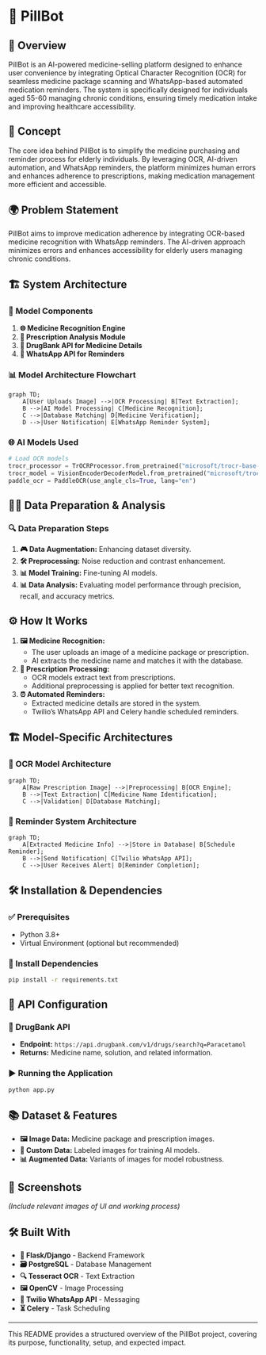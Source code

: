 # 💊 PillBot

## 📌 Overview

PillBot is an AI-powered medicine-selling platform designed to enhance user convenience by integrating Optical Character Recognition (OCR) for seamless medicine package scanning and WhatsApp-based automated medication reminders. The system is specifically designed for individuals aged 55-60 managing chronic conditions, ensuring timely medication intake and improving healthcare accessibility.

## 🌟 Concept

The core idea behind PillBot is to simplify the medicine purchasing and reminder process for elderly individuals. By leveraging OCR, AI-driven automation, and WhatsApp reminders, the platform minimizes human errors and enhances adherence to prescriptions, making medication management more efficient and accessible.

## 🌍 Problem Statement

PillBot aims to improve medication adherence by integrating OCR-based medicine recognition with WhatsApp reminders. The AI-driven approach minimizes errors and enhances accessibility for elderly users managing chronic conditions.

## 🏗️ System Architecture

### 🔧 Model Components

1. **🌐 Medicine Recognition Engine**
2. **📝 Prescription Analysis Module**
3. **🌿 DrugBank API for Medicine Details**
4. **📩 WhatsApp API for Reminders**

### 📊 Model Architecture Flowchart

```mermaid
graph TD;
    A[User Uploads Image] -->|OCR Processing| B[Text Extraction];
    B -->|AI Model Processing| C[Medicine Recognition];
    C -->|Database Matching| D[Medicine Verification];
    D -->|User Notification| E[WhatsApp Reminder System];
```

### 🌐 AI Models Used

```python
# Load OCR models
trocr_processor = TrOCRProcessor.from_pretrained("microsoft/trocr-base-handwritten")
trocr_model = VisionEncoderDecoderModel.from_pretrained("microsoft/trocr-base-handwritten").to(device)
paddle_ocr = PaddleOCR(use_angle_cls=True, lang="en")
```

## 👨‍💻 Data Preparation & Analysis

### 🔍 Data Preparation Steps

1. **🎮 Data Augmentation:** Enhancing dataset diversity.
2. **🛠️ Preprocessing:** Noise reduction and contrast enhancement.
3. **📊 Model Training:** Fine-tuning AI models.
4. **📊 Data Analysis:** Evaluating model performance through precision, recall, and accuracy metrics.

## ⚙️ How It Works

1. **🖼️ Medicine Recognition:**
   - The user uploads an image of a medicine package or prescription.
   - AI extracts the medicine name and matches it with the database.
2. **📝 Prescription Processing:**
   - OCR models extract text from prescriptions.
   - Additional preprocessing is applied for better text recognition.
3. **⏰ Automated Reminders:**
   - Extracted medicine details are stored in the system.
   - Twilio’s WhatsApp API and Celery handle scheduled reminders.

## 🏗️ Model-Specific Architectures

### 📜 OCR Model Architecture

```mermaid
graph TD;
    A[Raw Prescription Image] -->|Preprocessing| B[OCR Engine];
    B -->|Text Extraction| C[Medicine Name Identification];
    C -->|Validation| D[Database Matching];
```

### 📩 Reminder System Architecture

```mermaid
graph TD;
    A[Extracted Medicine Info] -->|Store in Database| B[Schedule Reminder];
    B -->|Send Notification| C[Twilio WhatsApp API];
    C -->|User Receives Alert| D[Reminder Completion];
```

## 🛠️ Installation & Dependencies

### ✅ Prerequisites

- Python 3.8+
- Virtual Environment (optional but recommended)

### 🏦 Install Dependencies

```bash
pip install -r requirements.txt
```

## 🔗 API Configuration

### 💊 DrugBank API

- **Endpoint:** `https://api.drugbank.com/v1/drugs/search?q=Paracetamol`
- **Returns:** Medicine name, solution, and related information.


### ▶️ Running the Application

```bash
python app.py
```

## 📚 Dataset & Features

- **🖼️ Image Data:** Medicine package and prescription images.
- **🍿 Custom Data:** Labeled images for training AI models.
- **📊 Augmented Data:** Variants of images for model robustness.

## 📸 Screenshots

*(Include relevant images of UI and working process)*

## 🛠️ Built With

- **🐍 Flask/Django** - Backend Framework
- **🗃️ PostgreSQL** - Database Management
- **🔍 Tesseract OCR** - Text Extraction
- **🖼️ OpenCV** - Image Processing
- **📩 Twilio WhatsApp API** - Messaging
- **⏳ Celery** - Task Scheduling

---

This README provides a structured overview of the PillBot project, covering its purpose, functionality, setup, and expected impact.

